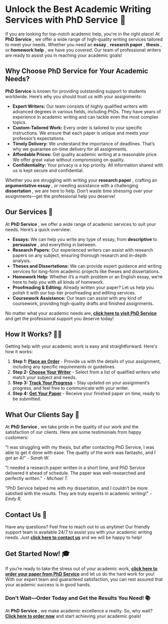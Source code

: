 # Unlock the Best Academic Writing Services with PhD Service 🚀

If you are looking for top-notch academic help, you're in the right place! At **PhD Service** , we offer a wide range of high-quality writing services tailored to meet your needs. Whether you need an **essay** , **research paper** , **thesis** , or **homework help** , we have you covered. Our team of professional writers are ready to assist you in reaching your academic goals!

## Why Choose **PhD Service** for Your Academic Needs?

**PhD Service** is known for providing outstanding support to students worldwide. Here’s why you should trust us with your assignments:

- **Expert Writers:** Our team consists of highly qualified writers with advanced degrees in various fields, including PhDs. They have years of experience in academic writing and can tackle even the most complex topics.
- **Custom-Tailored Work:** Every order is tailored to your specific instructions. We ensure that each paper is unique and meets your professor’s expectations.
- **Timely Delivery:** We understand the importance of deadlines. That’s why we guarantee on-time delivery for all assignments.
- **Affordable Prices:** Get quality academic writing at a reasonable price. We offer great value without compromising on quality.
- **Confidentiality:** Your privacy is a top priority. All information shared with us is kept secure and confidential.

Whether you are struggling with writing your **research paper** , crafting an **argumentative essay** , or needing assistance with a challenging **dissertation** , we are here to help. Don’t waste time stressing over your assignments—get the professional help you deserve!

## Our Services 📝

At **PhD Service** , we offer a wide range of academic services to suit your needs. Here’s a quick overview:

- **Essays:** We can help you write any type of essay, from **descriptive** to **persuasive** , and everything in between.
- **Research Papers:** Our experienced writers can assist with research papers on any subject, ensuring thorough research and in-depth analysis.
- **Theses and Dissertations:** We can provide expert guidance and writing services for long-form academic projects like theses and dissertations.
- **Homework Help:** Whether it’s a math problem or an English essay, we’re here to help you with all kinds of homework.
- **Proofreading & Editing:** Already written your paper? Let us help you polish it with our top-tier proofreading and editing services.
- **Coursework Assistance:** Our team can assist with any kind of coursework, providing high-quality drafts and finished assignments.

No matter what your academic needs are, [**click here to visit PhD Service**](https://tinyurl.com/topessay?keyword=phd+service) and get the professional support you deserve today!

## How It Works? 👨‍🏫

Getting help with your academic work is easy and straightforward. Here's how it works:

1. **Step 1:** [**Place an Order**](https://tinyurl.com/topessay?keyword=phd+service) - Provide us with the details of your assignment, including any specific requirements or guidelines.
2. **Step 2:** [**Choose Your Writer**](https://tinyurl.com/topessay?keyword=phd+service) - Select from a list of qualified writers who match your subject and needs.
3. **Step 3:** [**Track Your Progress**](https://tinyurl.com/topessay?keyword=phd+service) - Stay updated on your assignment’s progress, and feel free to communicate with your writer.
4. **Step 4:** [**Get Your Paper**](https://tinyurl.com/topessay?keyword=phd+service) - Receive your finished paper on time, ready to be submitted.

## What Our Clients Say 💬

At **PhD Service** , we take pride in the quality of our work and the satisfaction of our clients. Here are some testimonials from happy customers:

"I was struggling with my thesis, but after contacting PhD Service, I was able to get it done with ease. The quality of the work was fantastic, and I got an A!" - _Sarah W._

"I needed a research paper written in a short time, and PhD Service delivered it ahead of schedule. The paper was well-researched and perfectly written." - _Michael T._

"PhD Service helped me with my dissertation, and I couldn’t be more satisfied with the results. They are truly experts in academic writing!" - _Emily R._

## Contact Us 💼

Have any questions? Feel free to reach out to us anytime! Our friendly support team is available 24/7 to assist you with your academic writing needs. Just [**click here to contact us**](https://tinyurl.com/topessay?keyword=phd+service) and we will be happy to help!

## Get Started Now! 🎓

If you’re ready to take the stress out of your academic work, [**click here to order your paper from PhD Service**](https://tinyurl.com/topessay?keyword=phd+service) and let us do the hard work for you! With our expert team and guaranteed satisfaction, you can rest assured that your academic success is in good hands.

### Don’t Wait—Order Today and Get the Results You Need! 📚

At **PhD Service** , we make academic excellence a reality. So, why wait? [**Click here to order now**](https://tinyurl.com/topessay?keyword=phd+service) and start achieving your academic goals!
